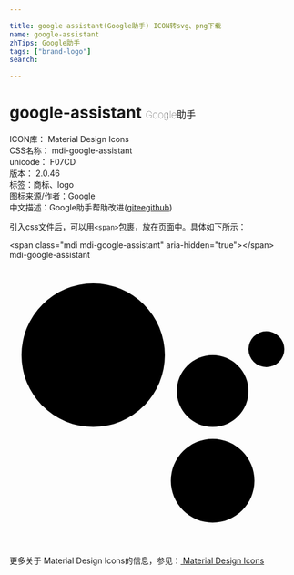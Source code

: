 ```yaml
---

title: google assistant(Google助手) ICON转svg、png下载
name: google-assistant
zhTips: Google助手
tags: ["brand-logo"]
search: 

---
```


# google-assistant  <small style="font-size: 60%;font-weight: 100">Google助手</small>


<div class="detail-page">
<p>
<span>
ICON库：
<span class="badge-secondary badge">Material Design Icons</span> 
</span>
<br/>
<span>
CSS名称：
<span class="badge-secondary badge">mdi-google-assistant</span> 
</span>
<br/>
<span>
unicode：
<span class="badge-secondary badge">F07CD</span> 
<copy-btn content='F07CD' btn-title=""></copy-btn>
<copy-btn :content='String.fromCodePoint(parseInt("F07CD", 16))' btn-title="复制U"></copy-btn>
</span>
<br/>
<span>
版本：
<span class="badge-secondary badge">2.0.46</span> 
</span><br/><span>标签：<span class="badge-light badge"><router-link to="/tags/brand-logo.html">商标、logo</router-link></span></span>
<br/>
<span>图标来源/作者：<span class="badge-light badge">Google</span></span> 
<br/>
<span class="zh-detail">中文描述：<span class="badge-primary badge">Google助手</span><span class="help-link"><span>帮助改进</span>(<a href="https://gitee.com/liuwave/icon-helper/edit/master/json/material/google-assistant.json" target="_blank" rel="noopener noreferrer">gitee</a><a href="https://github.com/liuwave/icon-helper/edit/master/json/material/google-assistant.json" target="_blank" rel="noopener noreferrer">github</a></span>)</span><br/>
</p>
</div>
<div class="alert alert-dark">
  <i class="mdi mdi-google-assistant mdi-48px"></i>
  <i class="mdi mdi-google-assistant mdi-36px"></i>
  <i class="mdi mdi-google-assistant mdi-24px"></i>
  <i class="mdi mdi-google-assistant mdi-18px"></i>
</div>
<div>
  <p>引入css文件后，可以用<code>&lt;span&gt;</code>包裹，放在页面中。具体如下所示：    
  </p>
  <div class="alert alert-primary" style="font-size: 14px">
    &lt;span class="mdi mdi-google-assistant" aria-hidden="true"&gt;&lt;/span&gt;
    <copy-btn content='<span class="mdi mdi-google-assistant" aria-hidden="true"></span>'></copy-btn>
  </div>
  <div class="alert alert-secondary">
    <i class="mdi mdi-google-assistant"
    style="font-size: 24px"
    aria-hidden="true"></i> mdi-google-assistant
    <copy-btn content="mdi-google-assistant" btn-title="复制图标名称"></copy-btn>
  </div>
</div>
<div id="svg" class="svg-wrap">
<svg xmlns="http://www.w3.org/2000/svg" viewBox="0 0 24 24"><path d="M7,2A6,6 0 0,0 1,8A6,6 0 0,0 7,14A6,6 0 0,0 13,8A6,6 0 0,0 7,2M21.5,6A1.5,1.5 0 0,0 20,7.5A1.5,1.5 0 0,0 21.5,9A1.5,1.5 0 0,0 23,7.5A1.5,1.5 0 0,0 21.5,6M17,8A3,3 0 0,0 14,11A3,3 0 0,0 17,14A3,3 0 0,0 20,11A3,3 0 0,0 17,8M17,15A3.5,3.5 0 0,0 13.5,18.5A3.5,3.5 0 0,0 17,22A3.5,3.5 0 0,0 20.5,18.5A3.5,3.5 0 0,0 17,15Z" /></svg>
</div>
<detail full-name='mdi-google-assistant'></detail>
    
<div><p>更多关于 Material Design Icons的信息，参见：<a target="_blank" href="https://iconhelper.cn/material.html"> Material Design Icons</a>
</p></div>
